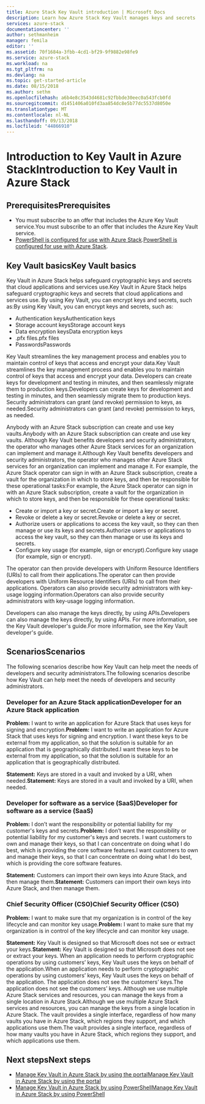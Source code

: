 ```yaml
---
title: Azure Stack Key Vault introduction | Microsoft Docs
description: Learn how Azure Stack Key Vault manages keys and secrets
services: azure-stack
documentationcenter: ''
author: sethmanheim
manager: femila
editor: ''
ms.assetid: 70f1684a-3fbb-4cd1-bf29-9f9882e98fe9
ms.service: azure-stack
ms.workload: na
ms.tgt_pltfrm: na
ms.devlang: na
ms.topic: get-started-article
ms.date: 08/15/2018
ms.author: sethm
ms.openlocfilehash: a6b4e8c3543d4681c92fbbde30eec0a543fcb0fd
ms.sourcegitcommit: d1451406a010fd3aa854dc8e5b77dc5537d8050e
ms.translationtype: MT
ms.contentlocale: nl-NL
ms.lasthandoff: 09/13/2018
ms.locfileid: "44866910"
---
```

# <a name="introduction-to-key-vault-in-azure-stack"></a><span data-ttu-id="31563-103">Introduction to Key Vault in Azure Stack</span><span class="sxs-lookup"><span data-stu-id="31563-103">Introduction to Key Vault in Azure Stack</span></span>

## <a name="prerequisites"></a><span data-ttu-id="31563-104">Prerequisites</span><span class="sxs-lookup"><span data-stu-id="31563-104">Prerequisites</span></span> 

* <span data-ttu-id="31563-105">You must subscribe to an offer that includes the Azure Key Vault service.</span><span class="sxs-lookup"><span data-stu-id="31563-105">You must subscribe to an offer that includes the Azure Key Vault service.</span></span>  
* <span data-ttu-id="31563-106">[PowerShell is configured for use with Azure Stack](azure-stack-powershell-configure-user.md).</span><span class="sxs-lookup"><span data-stu-id="31563-106">[PowerShell is configured for use with Azure Stack](azure-stack-powershell-configure-user.md).</span></span>
 
## <a name="key-vault-basics"></a><span data-ttu-id="31563-107">Key Vault basics</span><span class="sxs-lookup"><span data-stu-id="31563-107">Key Vault basics</span></span>
<span data-ttu-id="31563-108">Key Vault in Azure Stack helps safeguard cryptographic keys and secrets that cloud applications and services use.</span><span class="sxs-lookup"><span data-stu-id="31563-108">Key Vault in Azure Stack helps safeguard cryptographic keys and secrets that cloud applications and services use.</span></span> <span data-ttu-id="31563-109">By using Key Vault, you can encrypt keys and secrets, such as:</span><span class="sxs-lookup"><span data-stu-id="31563-109">By using Key Vault, you can encrypt keys and secrets, such as:</span></span>
   * <span data-ttu-id="31563-110">Authentication keys</span><span class="sxs-lookup"><span data-stu-id="31563-110">Authentication keys</span></span> 
   * <span data-ttu-id="31563-111">Storage account keys</span><span class="sxs-lookup"><span data-stu-id="31563-111">Storage account keys</span></span>
   * <span data-ttu-id="31563-112">Data encryption keys</span><span class="sxs-lookup"><span data-stu-id="31563-112">Data encryption keys</span></span>
   * <span data-ttu-id="31563-113">.pfx files</span><span class="sxs-lookup"><span data-stu-id="31563-113">.pfx files</span></span>
   * <span data-ttu-id="31563-114">Passwords</span><span class="sxs-lookup"><span data-stu-id="31563-114">Passwords</span></span>

<span data-ttu-id="31563-115">Key Vault streamlines the key management process and enables you to maintain control of keys that access and encrypt your data.</span><span class="sxs-lookup"><span data-stu-id="31563-115">Key Vault streamlines the key management process and enables you to maintain control of keys that access and encrypt your data.</span></span> <span data-ttu-id="31563-116">Developers can create keys for development and testing in minutes, and then seamlessly migrate them to production keys.</span><span class="sxs-lookup"><span data-stu-id="31563-116">Developers can create keys for development and testing in minutes, and then seamlessly migrate them to production keys.</span></span> <span data-ttu-id="31563-117">Security administrators can grant (and revoke) permission to keys, as needed.</span><span class="sxs-lookup"><span data-stu-id="31563-117">Security administrators can grant (and revoke) permission to keys, as needed.</span></span>

<span data-ttu-id="31563-118">Anybody with an Azure Stack subscription can create and use key vaults.</span><span class="sxs-lookup"><span data-stu-id="31563-118">Anybody with an Azure Stack subscription can create and use key vaults.</span></span> <span data-ttu-id="31563-119">Although Key Vault benefits developers and security administrators, the operator who manages other Azure Stack services for an organization can implement and manage it.</span><span class="sxs-lookup"><span data-stu-id="31563-119">Although Key Vault benefits developers and security administrators, the operator who manages other Azure Stack services for an organization can implement and manage it.</span></span> <span data-ttu-id="31563-120">For example, the Azure Stack operator can sign in with an Azure Stack subscription, create a vault for the organization in which to store keys, and then be responsible for these operational tasks:</span><span class="sxs-lookup"><span data-stu-id="31563-120">For example, the Azure Stack operator can sign in with an Azure Stack subscription, create a vault for the organization in which to store keys, and then be responsible for these operational tasks:</span></span>

* <span data-ttu-id="31563-121">Create or import a key or secret.</span><span class="sxs-lookup"><span data-stu-id="31563-121">Create or import a key or secret.</span></span>
* <span data-ttu-id="31563-122">Revoke or delete a key or secret.</span><span class="sxs-lookup"><span data-stu-id="31563-122">Revoke or delete a key or secret.</span></span>
* <span data-ttu-id="31563-123">Authorize users or applications to access the key vault, so they can   then manage or use its keys and secrets.</span><span class="sxs-lookup"><span data-stu-id="31563-123">Authorize users or applications to access the key vault, so they can   then manage or use its keys and secrets.</span></span>
* <span data-ttu-id="31563-124">Configure key usage (for example, sign or encrypt).</span><span class="sxs-lookup"><span data-stu-id="31563-124">Configure key usage (for example, sign or encrypt).</span></span>

<span data-ttu-id="31563-125">The operator can then provide developers with Uniform Resource Identifiers (URIs) to call from their applications.</span><span class="sxs-lookup"><span data-stu-id="31563-125">The operator can then provide developers with Uniform Resource Identifiers (URIs) to call from their applications.</span></span> <span data-ttu-id="31563-126">Operators can also provide security administrators with key-usage logging information.</span><span class="sxs-lookup"><span data-stu-id="31563-126">Operators can also provide security administrators with key-usage logging information.</span></span>

<span data-ttu-id="31563-127">Developers can also manage the keys directly, by using APIs.</span><span class="sxs-lookup"><span data-stu-id="31563-127">Developers can also manage the keys directly, by using APIs.</span></span> <span data-ttu-id="31563-128">For more information, see the Key Vault developer's guide.</span><span class="sxs-lookup"><span data-stu-id="31563-128">For more information, see the Key Vault developer's guide.</span></span>

## <a name="scenarios"></a><span data-ttu-id="31563-129">Scenarios</span><span class="sxs-lookup"><span data-stu-id="31563-129">Scenarios</span></span>
<span data-ttu-id="31563-130">The following scenarios describe how Key Vault can help meet the needs of developers and security administrators.</span><span class="sxs-lookup"><span data-stu-id="31563-130">The following scenarios describe how Key Vault can help meet the needs of developers and security administrators.</span></span>

### <a name="developer-for-an-azure-stack-application"></a><span data-ttu-id="31563-131">Developer for an Azure Stack application</span><span class="sxs-lookup"><span data-stu-id="31563-131">Developer for an Azure Stack application</span></span>
<span data-ttu-id="31563-132">**Problem:** I want to write an application for Azure Stack that uses keys for signing and encryption.</span><span class="sxs-lookup"><span data-stu-id="31563-132">**Problem:** I want to write an application for Azure Stack that uses keys for signing and encryption.</span></span> <span data-ttu-id="31563-133">I want these keys to be external from my application, so that the solution is suitable for an application that is geographically distributed.</span><span class="sxs-lookup"><span data-stu-id="31563-133">I want these keys to be external from my application, so that the solution is suitable for an application that is geographically distributed.</span></span>

<span data-ttu-id="31563-134">**Statement:** Keys are stored in a vault and invoked by a URI, when needed.</span><span class="sxs-lookup"><span data-stu-id="31563-134">**Statement:** Keys are stored in a vault and invoked by a URI, when needed.</span></span>

### <a name="developer-for-software-as-a-service-saas"></a><span data-ttu-id="31563-135">Developer for software as a service (SaaS)</span><span class="sxs-lookup"><span data-stu-id="31563-135">Developer for software as a service (SaaS)</span></span>
<span data-ttu-id="31563-136">**Problem:** I don’t want the responsibility or potential liability for my customer's keys and secrets.</span><span class="sxs-lookup"><span data-stu-id="31563-136">**Problem:** I don’t want the responsibility or potential liability for my customer's keys and secrets.</span></span> <span data-ttu-id="31563-137">I want customers to own and manage their keys, so that I can concentrate on doing what I do best, which is providing the core software features.</span><span class="sxs-lookup"><span data-stu-id="31563-137">I want customers to own and manage their keys, so that I can concentrate on doing what I do best, which is providing the core software features.</span></span>

<span data-ttu-id="31563-138">**Statement:** Customers can import their own keys into Azure Stack, and then manage them.</span><span class="sxs-lookup"><span data-stu-id="31563-138">**Statement:** Customers can import their own keys into Azure Stack, and then manage them.</span></span> 

### <a name="chief-security-officer-cso"></a><span data-ttu-id="31563-139">Chief Security Officer (CSO)</span><span class="sxs-lookup"><span data-stu-id="31563-139">Chief Security Officer (CSO)</span></span>
<span data-ttu-id="31563-140">**Problem:** I want to make sure that my organization is in control of the key lifecycle and can monitor key usage.</span><span class="sxs-lookup"><span data-stu-id="31563-140">**Problem:** I want to make sure that my organization is in control of the key lifecycle and can monitor key usage.</span></span>

<span data-ttu-id="31563-141">**Statement:** Key Vault is designed so that Microsoft does not see or extract your keys.</span><span class="sxs-lookup"><span data-stu-id="31563-141">**Statement:** Key Vault is designed so that Microsoft does not see or extract your keys.</span></span> <span data-ttu-id="31563-142">When an application needs to perform cryptographic operations by using customers’ keys, Key Vault uses the keys on behalf of the application.</span><span class="sxs-lookup"><span data-stu-id="31563-142">When an application needs to perform cryptographic operations by using customers’ keys, Key Vault uses the keys on behalf of the application.</span></span> <span data-ttu-id="31563-143">The application does not see the customers’ keys.</span><span class="sxs-lookup"><span data-stu-id="31563-143">The application does not see the customers’ keys.</span></span> <span data-ttu-id="31563-144">Although we use multiple Azure Stack services and resources, you can manage the keys from a single location in Azure Stack.</span><span class="sxs-lookup"><span data-stu-id="31563-144">Although we use multiple Azure Stack services and resources, you can manage the keys from a single location in Azure Stack.</span></span> <span data-ttu-id="31563-145">The vault provides a single interface, regardless of how many vaults you have in Azure Stack, which regions they support, and which applications use them.</span><span class="sxs-lookup"><span data-stu-id="31563-145">The vault provides a single interface, regardless of how many vaults you have in Azure Stack, which regions they support, and which applications use them.</span></span>

## <a name="next-steps"></a><span data-ttu-id="31563-146">Next steps</span><span class="sxs-lookup"><span data-stu-id="31563-146">Next steps</span></span>

* [<span data-ttu-id="31563-147">Manage Key Vault in Azure Stack by using the portal</span><span class="sxs-lookup"><span data-stu-id="31563-147">Manage Key Vault in Azure Stack by using the portal</span></span>](azure-stack-kv-manage-portal.md)  
* [<span data-ttu-id="31563-148">Manage Key Vault in Azure Stack by using PowerShell</span><span class="sxs-lookup"><span data-stu-id="31563-148">Manage Key Vault in Azure Stack by using PowerShell</span></span>](azure-stack-kv-manage-powershell.md)

